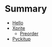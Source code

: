 # Summary

- [Hello](./hello.md)
- [Xprite](./xprite.md)
    - [Preorder](./xprite-order.md)
- [Pyckitup](./pyckitup.md)